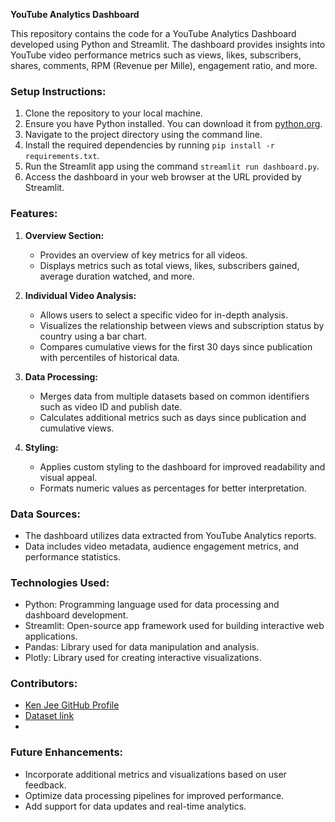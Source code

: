 **YouTube Analytics Dashboard**

This repository contains the code for a YouTube Analytics Dashboard developed using Python and Streamlit. The dashboard provides insights into YouTube video performance metrics such as views, likes, subscribers, shares, comments, RPM (Revenue per Mille), engagement ratio, and more.

### Setup Instructions:
1. Clone the repository to your local machine.
2. Ensure you have Python installed. You can download it from [python.org](https://www.python.org/).
3. Navigate to the project directory using the command line.
4. Install the required dependencies by running `pip install -r requirements.txt`.
5. Run the Streamlit app using the command `streamlit run dashboard.py`.
6. Access the dashboard in your web browser at the URL provided by Streamlit.

### Features:
1. **Overview Section:**
   - Provides an overview of key metrics for all videos.
   - Displays metrics such as total views, likes, subscribers gained, average duration watched, and more.

2. **Individual Video Analysis:**
   - Allows users to select a specific video for in-depth analysis.
   - Visualizes the relationship between views and subscription status by country using a bar chart.
   - Compares cumulative views for the first 30 days since publication with percentiles of historical data.

3. **Data Processing:**
   - Merges data from multiple datasets based on common identifiers such as video ID and publish date.
   - Calculates additional metrics such as days since publication and cumulative views.

4. **Styling:**
   - Applies custom styling to the dashboard for improved readability and visual appeal.
   - Formats numeric values as percentages for better interpretation.

### Data Sources:
- The dashboard utilizes data extracted from YouTube Analytics reports.
- Data includes video metadata, audience engagement metrics, and performance statistics.

### Technologies Used:
- Python: Programming language used for data processing and dashboard development.
- Streamlit: Open-source app framework used for building interactive web applications.
- Pandas: Library used for data manipulation and analysis.
- Plotly: Library used for creating interactive visualizations.

### Contributors:
- [Ken Jee GitHub Profile](https://github.com/PlayingNumbers)
- [Dataset link](https://www.kaggle.com/datasets/kenjee/ken-jee-youtube-data)
- 
### Future Enhancements:
- Incorporate additional metrics and visualizations based on user feedback.
- Optimize data processing pipelines for improved performance.
- Add support for data updates and real-time analytics.
